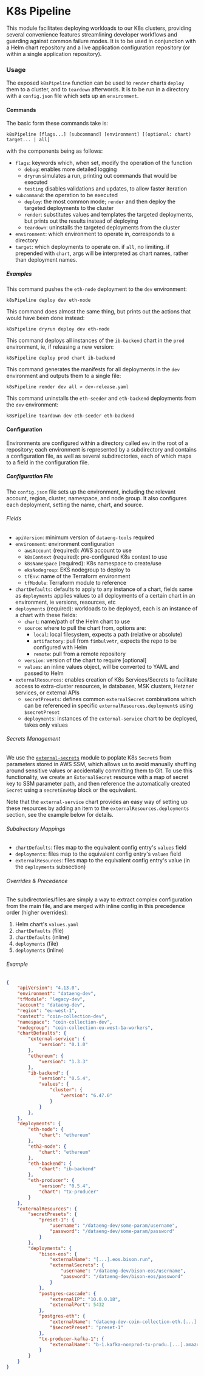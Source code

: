 # K8s Pipeline

This module facilitates deploying workloads to our K8s clusters, providing several convenience features streamlining developer workflows and guarding against common failure modes. It is to be used in conjunction with a Helm chart repository and a live application configuration repository (or within a single application repository).

### Usage

The exposed `k8sPipeline` function can be used to `render` charts `deploy` them to a cluster, and to `teardown` afterwords. It is to be run in a directory with a `config.json` file which sets up an `environment`.

#### Commands

The basic form these commands take is:
```
k8sPipeline [flags...] [subcommand] [environment] [(optional: chart) target... | all]
```
with the components being as follows:
- `flags`: keywords which, when set, modify the operation of the function
   - `debug`: enables more detailed logging
   - `dryrun` simulates a run, printing out commands that would be executed
   - `testing` disables validations and updates, to allow faster iteration
- `subcommand`: the operation to be executed
   - `deploy`: the most common mode; `render` and then deploy the targeted deployments to the cluster
   - `render`: substitutes values and templates the targeted deployments, but prints out the results instead of deploying
   - `teardown`: uninstalls the targeted deployments from the cluster
- `environment`: which environment to operate in, corresponds to a directory
- `target`: which deployments to operate on. if `all`, no limiting. if prepended with `chart`, args will be interpreted as chart names, rather than deployment names.

##### Examples

This command pushes the `eth-node` deployment to the `dev` environment:
```
k8sPipeline deploy dev eth-node
```

This command does almost the same thing, but prints out the actions that would have been done instead:
```
k8sPipeline dryrun deploy dev eth-node
```

This command deploys all instances of the `ib-backend` chart in the `prod` environment, ie, if releasing a new version:
```
k8sPipeline deploy prod chart ib-backend
```

This command generates the manifests for all deployments in the `dev` environment and outputs them to a single file:
```
k8sPipeline render dev all > dev-release.yaml
```

This command uninstalls the `eth-seeder` and `eth-backend` deployments from the `dev` environment:
```
k8sPipeline teardown dev eth-seeder eth-backend
```

#### Configuration

Environments are configured within a directory called `env` in the root of a repository; each environment is represented by a subdirectory and contains a configuration file, as well as several subdirectories, each of which maps to a field in the configuration file.

##### Configuration File

The `config.json` file sets up the environment, including the relevant account, region, cluster, namespace, and node group. It also configures each deployment, setting the name, chart, and source.

###### Fields
- `apiVersion`: minimum version of `dataeng-tools` required
- `environment`: environment configuration
   - `awsAccount` (required): AWS account to use
   - `k8sContext` (required): pre-configured K8s context to use
   - `k8sNamespace` (required): K8s namespace to create/use
   - `eksNodegroup`: EKS nodegroup to deploy to
   - `tfEnv`: name of the Terraform environment
   - `tfModule`: Terraform module to reference
- `chartDefaults`: defaults to apply to any instance of a chart, fields same as `deployments`
  applies values to all deployments of a certain chart in an environment, ie versions, resources, etc
- `deployments` (required): workloads to be deployed, each is an instance of a chart with these fields:
   - `chart`: name/path of the Helm chart to use
   - `source`: where to pull the chart from, options are:
      - `local`: local filesystem, expects a path (relative or absolute)
      - `artifactory`: pull from `fimbulvetr`, expects the repo to be configured with Helm
      - `remote`: pull from a remote repository
   - `version`: version of the chart to require [optional]
   - `values`: an inline values object, will be converted to YAML and passed to Helm
- `externalResources`: enables creation of K8s Services/Secrets to facilitate access to extra-cluster resources, ie databases, MSK clusters, Hetzner services, or external APIs
  - `secretPresets`: defines common `externalSecret` combinations which can be referenced in specific `externalResources.deployment`s using `$secretPreset`
  - `deployments`: instances of the `external-service` chart to be deployed, takes only values

###### Secrets Management
We use the [`external-secrets`](https://github.com/external-secrets/kubernetes-external-secrets) module to poplate K8s `Secret`s from parameters stored in AWS SSM, which allows us to avoid manually shuffling around sensitive values or accidentally committing them to Git. To use this functionality, we create an `ExternalSecret` resource with a map of secret key to SSM parameter path, and then reference the automatically created `Secret` using a `secretEnvMap` block or the equivalent.

Note that the `external-service` chart provides an easy way of setting up these resources by adding an item to the `externalResources.deployments` section, see the example below for details.

###### Subdirectory Mappings
- `chartDefaults`: files map to the equivalent config entry's `values` field
- `deployments`: files map to the equivalent config entry's `values` field
- `externalResources`: files map to the equivalent config entry's value (in the `deployments` subsection)

###### Overrides & Precedence

The subdirectories/files are simply a way to extract complex configuration from the main file, and are merged with inline config in this precedence order (higher overrides):
1. Helm chart's `values.yaml`
2. `chartDefaults` (file)
3. `chartDefaults` (inline)
4. `deployments` (file)
5. `deployments` (inline)

###### Example

```json
{
    "apiVersion": "4.13.0",
    "environment": "dataeng-dev",
    "tfModule": "legacy-dev",
    "account": "dataeng-dev",
    "region": "eu-west-1",
    "context": "coin-collection-dev",
    "namespace": "coin-collection-dev",
    "nodegroup": "coin-collection-eu-west-1a-workers",
    "chartDefaults": {
        "external-service": {
            "version": "0.1.0"
        },
        "ethereum": {
            "version": "1.3.3"
        },
        "ib-backend": {
            "version": "0.5.4",
            "values": {
                "cluster": {
                    "version": "6.47.0"
                }
            }
        },
    },
    "deployments": {
        "eth-node": {
            "chart": "ethereum"
        },
        "eth2-node": {
            "chart": "ethereum"
        },
        "eth-backend": {
            "chart": "ib-backend"
        },
        "eth-producer": {
            "version": "0.5.4",
            "chart": "tx-producer"
        }
    },
    "externalResources": {
        "secretPresets": {
            "preset-1": {
                "username": "/dataeng-dev/some-param/username",
                "password": "/dataeng-dev/some-param/password"
            }
        },
        "deployments": {
            "bison-eos": {
                "externalName": "[...].eos.bison.run",
                "externalSecrets": {
                    "username": "/dataeng-dev/bison-eos/username",
                    "password": "/dataeng-dev/bison-eos/password"
                }
            },
            "postgres-cascade": {
                "externalIP": "10.0.0.18",
                "externalPort": 5432
            },
            "postgres-eth": {
                "externalName": "dataeng-dev-coin-collection-eth.[...].rds.amazonaws.com",
                "$secretPreset": "preset-1"
            },
            "tx-producer-kafka-1": {
                "externalName": "b-1.kafka-nonprod-tx-produ.[...].amazonaws.com"
            }
        }
    }
}
```
